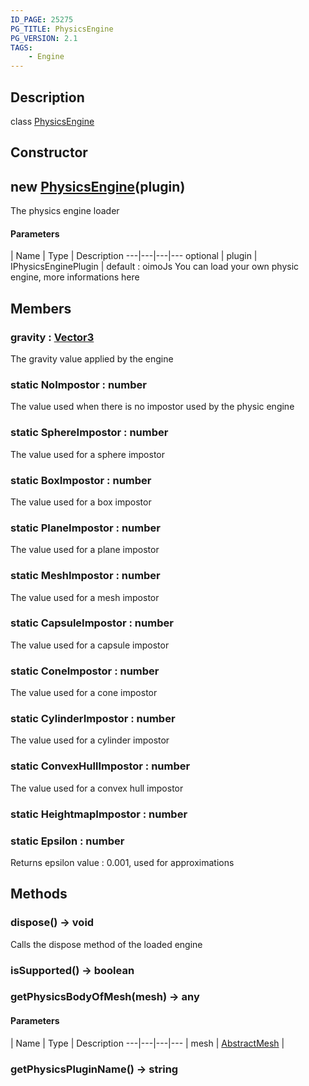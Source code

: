 ```yaml
---
ID_PAGE: 25275
PG_TITLE: PhysicsEngine
PG_VERSION: 2.1
TAGS:
    - Engine
---
```

## Description

class [PhysicsEngine](/classes/2.3/PhysicsEngine)



## Constructor

## new [PhysicsEngine](/classes/2.3/PhysicsEngine)(plugin)

The physics engine loader

#### Parameters
 | Name | Type | Description
---|---|---|---
optional | plugin | IPhysicsEnginePlugin |   default : oimoJs You can load your own physic engine, more informations here

## Members

### gravity : [Vector3](/classes/2.3/Vector3)

The gravity value applied by the engine

### static NoImpostor : number

The value used when there is no impostor used by the physic engine

### static SphereImpostor : number

The value used for a sphere impostor

### static BoxImpostor : number

The value used for a box impostor

### static PlaneImpostor : number

The value used for a plane impostor

### static MeshImpostor : number

The value used for a mesh impostor

### static CapsuleImpostor : number

The value used for a capsule impostor

### static ConeImpostor : number

The value used for a cone impostor

### static CylinderImpostor : number

The value used for a cylinder impostor

### static ConvexHullImpostor : number

The value used for a convex hull impostor

### static HeightmapImpostor : number



### static Epsilon : number

Returns epsilon value : 0.001, used for approximations

## Methods

### dispose() &rarr; void

Calls the dispose method of the loaded engine
### isSupported() &rarr; boolean


### getPhysicsBodyOfMesh(mesh) &rarr; any



#### Parameters
 | Name | Type | Description
---|---|---|---
 | mesh | [AbstractMesh](/classes/2.3/AbstractMesh) | 

### getPhysicsPluginName() &rarr; string


